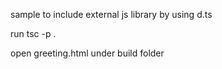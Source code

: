sample to include external js library by using d.ts

run 
tsc -p .

open greeting.html under build folder
